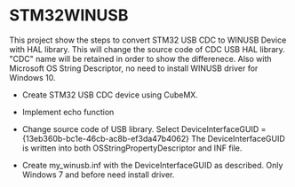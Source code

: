 # STM32WINUSB

This project show the steps to convert STM32 USB CDC to WINUSB Device with HAL library.  This will change the source code of CDC USB HAL library.  "CDC" name will be retained in order to show the differenece.  Also with Microsoft OS String Descriptor, no need to install WINUSB driver for Windows 10.

* Create STM32 USB CDC device using CubeMX.

* Implement echo function

* Change source code of USB library.  Select DeviceInterfaceGUID = {13eb360b-bc1e-46cb-ac8b-ef3da47b4062}
  The DeviceInterfaceGUID is written into both OSStringPropertyDescriptor and INF file.

* Create my_winusb.inf with the DeviceInterfaceGUID as described.  Only Windows 7 and before need 
  install driver.  

